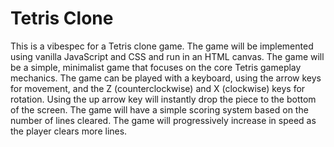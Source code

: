 # Tetris Clone

This is a vibespec for a Tetris clone game. The game will be implemented using vanilla JavaScript and CSS and run in an HTML canvas. The game will be a simple, minimalist game that focuses on the core Tetris gameplay mechanics. The game can be played with a keyboard, using the arrow keys for movement, and the Z (counterclockwise) and X (clockwise) keys for rotation. Using the up arrow key will instantly drop the piece to the bottom of the screen. The game will have a simple scoring system based on the number of lines cleared. The game will progressively increase in speed as the player clears more lines.
